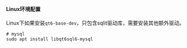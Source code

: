 #### Linux环境配置

Linux下如果安装`qt6-base-dev`，只包含sqlit驱动库，需要安装其他额外驱动。

```shell
# mysql
sudo apt install libqt6sql6-mysql
```

